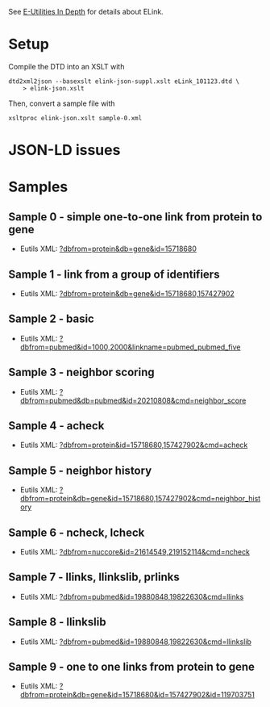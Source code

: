 See [E-Utilities In Depth](http://www.ncbi.nlm.nih.gov/books/NBK25499/) for details
about ELink.

# Setup

Compile the DTD into an XSLT with

    dtd2xml2json --basexslt elink-json-suppl.xslt eLink_101123.dtd \
        > elink-json.xslt

Then, convert a sample file with

    xsltproc elink-json.xslt sample-0.xml

# JSON-LD issues



# Samples


## Sample 0 - simple one-to-one link from protein to gene

* Eutils XML: [?dbfrom=protein&db=gene&id=15718680](http://eutils.ncbi.nlm.nih.gov/entrez/eutils/elink.fcgi?dbfrom=protein&db=gene&id=15718680)


## Sample 1 - link from a group of identifiers

* Eutils XML: [?dbfrom=protein&db=gene&id=15718680,157427902](http://eutils.ncbi.nlm.nih.gov/entrez/eutils/elink.fcgi?dbfrom=protein&db=gene&id=15718680,157427902)


## Sample 2 - basic

* Eutils XML: [?dbfrom=pubmed&id=1000,2000&linkname=pubmed_pubmed_five](http://eutils.ncbi.nlm.nih.gov/entrez/eutils/elink.fcgi?dbfrom=pubmed&id=1000,2000&linkname=pubmed_pubmed_five)


## Sample 3 - neighbor scoring

* Eutils XML: [?dbfrom=pubmed&db=pubmed&id=20210808&cmd=neighbor_score](http://eutils.ncbi.nlm.nih.gov/entrez/eutils/elink.fcgi?dbfrom=pubmed&db=pubmed&id=20210808&cmd=neighbor_score)


## Sample 4 - acheck

* Eutils XML: [?dbfrom=protein&id=15718680,157427902&cmd=acheck](http://eutils.ncbi.nlm.nih.gov/entrez/eutils/elink.fcgi?dbfrom=protein&id=15718680,157427902&cmd=acheck)


## Sample 5 - neighbor history

* Eutils XML: [?dbfrom=protein&db=gene&id=15718680,157427902&cmd=neighbor_history](http://eutils.ncbi.nlm.nih.gov/entrez/eutils/elink.fcgi?dbfrom=protein&db=gene&id=15718680,157427902&cmd=neighbor_history)


## Sample 6 - ncheck, lcheck

* Eutils XML: [?dbfrom=nuccore&id=21614549,219152114&cmd=ncheck](http://eutils.ncbi.nlm.nih.gov/entrez/eutils/elink.fcgi?dbfrom=nuccore&id=21614549,219152114&cmd=ncheck)


## Sample 7 - llinks, llinkslib, prlinks

* Eutils XML: [?dbfrom=pubmed&id=19880848,19822630&cmd=llinks](http://eutils.ncbi.nlm.nih.gov/entrez/eutils/elink.fcgi?dbfrom=pubmed&id=19880848,19822630&cmd=llinks)


## Sample 8 - llinkslib

* Eutils XML: [?dbfrom=pubmed&id=19880848,19822630&cmd=llinkslib](http://eutils.ncbi.nlm.nih.gov/entrez/eutils/elink.fcgi?dbfrom=pubmed&id=19880848,19822630&cmd=llinkslib)


## Sample 9 - one to one links from protein to gene

* Eutils XML: [?dbfrom=protein&db=gene&id=15718680&id=157427902&id=119703751](http://eutils.ncbi.nlm.nih.gov/entrez/eutils/elink.fcgi?dbfrom=protein&db=gene&id=15718680&id=157427902&id=119703751)







